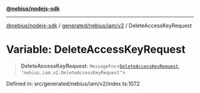 [**@nebius/nodejs-sdk**](../../../../../README.md)

***

[@nebius/nodejs-sdk](../../../../../README.md) / [generated/nebius/iam/v2](../README.md) / DeleteAccessKeyRequest

# Variable: DeleteAccessKeyRequest

> **DeleteAccessKeyRequest**: `MessageFns`\<[`DeleteAccessKeyRequest`](../interfaces/DeleteAccessKeyRequest.md), `"nebius.iam.v2.DeleteAccessKeyRequest"`\>

Defined in: src/generated/nebius/iam/v2/index.ts:1072
